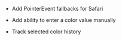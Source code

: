 - Add PointerEvent fallbacks for Safari
- Add ability to enter a color value manually

- Track selected color history
